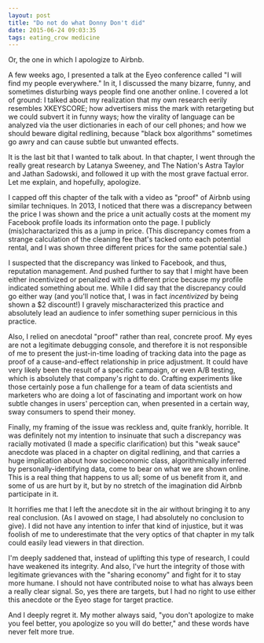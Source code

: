 ```yaml
---
layout: post
title: "Do not do what Donny Don't did"
date: 2015-06-24 09:03:35
tags: eating_crow medicine
---
```


Or, the one in which I apologize to Airbnb.

A few weeks ago, I presented a talk at the Eyeo conference called "I will find my people everywhere."  In it, I discussed the many bizarre, funny, and sometimes disturbing ways people find one another online.  I covered a lot of ground: I talked about my realization that my own research eerily resembles XKEYSCORE; how advertisers miss the mark with retargeting but we could subvert it in funny ways; how the virality of language can be analyzed via the user dictionaries in each of our cell phones; and how we should beware digital redlining, because "black box algorithms" sometimes go awry and can cause subtle but unwanted effects.

It is the last bit that I wanted to talk about.  In that chapter, I went through the really great research by Latanya Sweeney, and The Nation's Astra Taylor and Jathan Sadowski, and followed it up with the most grave factual error.  Let me explain, and hopefully, apologize.

I capped off this chapter of the talk with a video as "proof" of Airbnb using similar techniques.  In 2013, I noticed that there was a discrepancy between the price I was shown and the price a unit actually costs at the moment my Facebook profile loads its information onto the page.  I publicly (mis)charactarized this as a jump in price.  (This discrepancy comes from a strange calculation of the cleaning fee that's tacked onto each potential rental, and I was shown three different prices for the same potential sale.)

I suspected that the discrepancy was linked to Facebook, and thus, reputation management.  And pushed further to say that I might have been either incentivized or penalized with a different price because my profile indicated something about me.  While I did say that the discrepancy could go either way (and you'll notice that, I was in fact *incentivized* by being shown a $2 discount!) I gravely mischaracterized this practice and absolutely lead an audience to infer something super pernicious in this practice.

Also, I relied on anecdotal "proof" rather than real, concrete proof.  My eyes are not a legitimate debugging console, and therefore it is not responsible of me to present the just-in-time loading of tracking data into the page as proof of a cause-and-effect relationship in price adjustment. It could have very likely been the result of a specific campaign, or even A/B testing, which is absolutely that company's right to do.  Crafting experiments like those certainly pose a fun challenge for a team of data scientists and marketers who are doing a lot of fascinating and important work on how subtle changes in users' perception can, when presented in a certain way, sway consumers to spend their money.

Finally, my framing of the issue was reckless and, quite frankly, horrible.  It was definitely not my intention to insinuate that such a discrepancy was racially motivated (I made a specific clarification) but this "weak sauce" anecdote was placed in a chapter on digital redlining, and that carries a huge implication about how socioeconomic class, algorithmically inferred by personally-identifying data, come to bear on what we are shown online.  This is a real thing that happens to us all; some of us benefit from it, and some of us are hurt by it, but by no stretch of the imagination did Airbnb participate in it.

It horrifies me that I left the anecdote sit in the air without bringing it to any real conclusion.  (As I avowed on stage, I had absolutely no conclusion to give).  I did not have any intention to infer that kind of injustice, but it was foolish of me to underestimate that the very optics of that chapter in my talk could easily lead viewers in that direction.  

I'm deeply saddened that, instead of uplifting this type of research, I could have weakened its integrity.  And also, I've hurt the integrity of those with legitimate grievances with the "sharing economy" and fight for it to stay more humane.  I should not have contributed noise to what has always been a really clear signal.  So, yes there are targets, but I had no right to use either this anecdote or the Eyeo stage for target practice.

And I deeply regret it. My mother always said, "you don't apologize to make you feel better, you apologize so you will do better," and these words have never felt more true.
